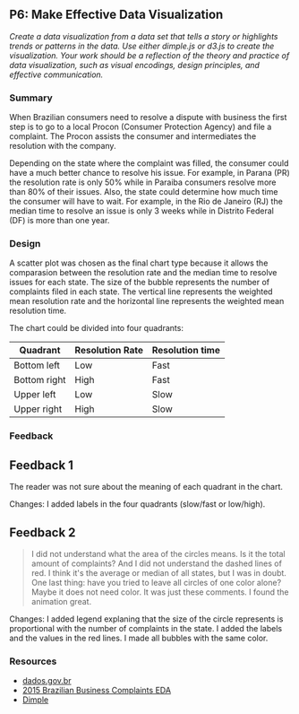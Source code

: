 ## P6: Make Effective Data Visualization
*Create a data visualization from a data set that tells a story or highlights trends or patterns in the data. Use either dimple.js or d3.js to create the visualization. Your work should be a reflection of the theory and practice of data visualization, such as visual encodings, design principles, and effective communication.*

### Summary
When Brazilian consumers need to resolve a dispute with business the first step is to go to a local Procon (Consumer Protection Agency) and file a complaint. The Procon assists the consumer and intermediates the resolution with the company. 

Depending on the state where the complaint was filled, the consumer could have a much better chance to resolve his issue. For example, in Parana (PR) the resolution rate is only 50% while in Paraiba consumers resolve more than 80% of their issues. Also, the state could determine how much time the consumer will have to wait. For example, in the Rio de Janeiro (RJ) the median time to resolve an issue is only 3 weeks while in Distrito Federal (DF) is more than one year.

### Design
A scatter plot was chosen as the final chart type because it allows the comparasion between the resolution rate and the median time to resolve issues for each state. The size of the bubble represents the number of complaints filed in each state. The vertical line represents the weighted mean resolution rate and the horizontal line represents the weighted mean resolution time. 

The chart could be divided into four quadrants:

| Quadrant     | Resolution Rate  | Resolution time  |
|--------------|------------------|------------------|
| Bottom left  | Low              | Fast             | 
| Bottom right | High             | Fast             |
| Upper left   | Low              | Slow             |
| Upper right  | High             | Slow             |

### Feedback

## Feedback 1
The reader was not sure about the meaning of each quadrant in the chart. 

Changes: I added labels in the four quadrants (slow/fast or low/high).

## Feedback 2
 > I did not understand what the area of the circles means. Is it the total amount of complaints? And I did not understand the dashed lines of red. I think it's the average or median of all states, but I was in doubt. One last thing: have you tried to leave all circles of one color alone? Maybe it does not need color. It was just these comments. I found the animation great.

Changes: I added legend explaning that the size of the circle represents is proportional with the number of complaints in the state. I added the labels and the values in the red lines. I made all bubbles with the same color.

### Resources

- [dados.gov.br](http://dados.gov.br/dataset/cadastro-nacional-de-reclamacoes-fundamentadas-procons-sindec1)
- [2015 Brazilian Business Complaints EDA](https://www.kaggle.com/gerosa/brazilian-consumer-2015-complaints-eda)
- [Dimple](http://dimplejs.org/)

